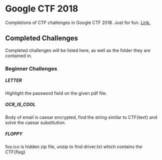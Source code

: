 # Google CTF 2018
Completions of CTF challenges in Google CTF 2018. Just for fun. [Link.](https://capturetheflag.withgoogle.com)
## Completed Challenges
Completed challenges will be listed here, as well as the folder they are contained in.
### Beginner Challenges
##### LETTER
Highlight the password field on the given pdf file.
##### OCR_IS_COOL
Body of email is caesar encrypted, find the string similar to CTF{text} and solve the caesar substitution.
##### FLOPPY
foo.ico is hidden zip file, unzip to find driver.txt which contains the CTF{flag}

